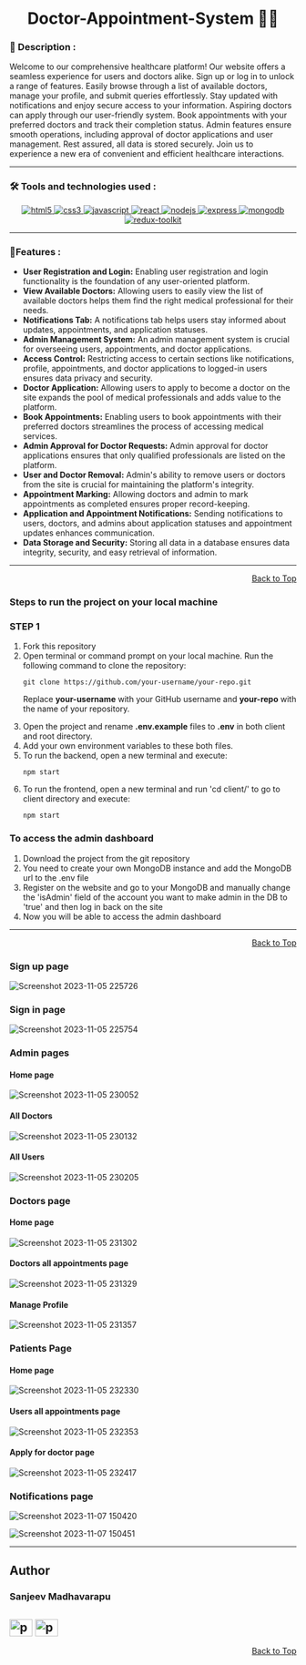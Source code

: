 <div id="top">
<h1 align="center">Doctor-Appointment-System 🧑‍⚕️</h1>

<h3>📝 Description :</h3> 
Welcome to our comprehensive healthcare platform! Our website offers a seamless experience for users and doctors alike. Sign up or log in to unlock a range of features. Easily browse through a list of available doctors, manage your profile, and submit queries effortlessly. Stay updated with notifications and enjoy secure access to your information. Aspiring doctors can apply through our user-friendly system. Book appointments with your preferred doctors and track their completion status. Admin features ensure smooth operations, including approval of doctor applications and user management. Rest assured, all data is stored securely. Join us to experience a new era of convenient and efficient healthcare interactions.

<br/>

---

### 🛠️ Tools and technologies used :

<div align=center>

<a href="https://www.w3.org/html/" target="_blank" rel="noreferrer"> <img src="https://img.shields.io/badge/HTML5-E34F26?style=for-the-badge&logo=html5&logoColor=white" alt="html5"/> </a>
<a href="https://www.w3schools.com/css/" target="_blank" rel="noreferrer"> <img src="https://img.shields.io/badge/CSS3-1572B6?style=for-the-badge&logo=css3&logoColor=white" alt="css3" /> </a>
<a href="https://developer.mozilla.org/en-US/docs/Web/JavaScript" target="_blank" rel="noreferrer"> <img src="https://img.shields.io/badge/JavaScript-F7DF1E?style=for-the-badge&logo=javascript&logoColor=black" alt="javascript"/> </a>
<a href="https://reactjs.org/" target="_blank" rel="noreferrer"> <img src="https://img.shields.io/badge/React-20232A?style=for-the-badge&logo=react&logoColor=white&color=148dff" alt="react" /> </a>
<a href="https://nodejs.org" target="_blank" rel="noreferrer"> <img src="https://img.shields.io/badge/Node.js-8A2BE2?style=for-the-badge&logo=Node.js&color=b3ffb0" alt="nodejs" /> </a>
<a href="https://expressjs.com" target="_blank" rel="noreferrer"> <img src="https://img.shields.io/badge/Express.js-404D59?style=for-the-badge&color=008712" alt="express"/> </a>
<a href="https://www.mongodb.com/" target="_blank" rel="noreferrer"> <img src="https://img.shields.io/badge/MongoDB-4EA94B?style=for-the-badge&logo=mongodb&logoColor=white" alt="mongodb" /> </a>
<a href="https://redux-toolkit.js.org/" target="_blank" rel="noreferrer"> <img src="https://img.shields.io/badge/Redux-593D88?style=for-the-badge&logo=redux&logoColor=white" alt="redux-toolkit" /> </a>

</div>


---

### 📃Features :

<ul>
  <li><strong>User Registration and Login:</strong> Enabling user registration and login functionality is the foundation of any user-oriented platform.</li>
  <li><strong>View Available Doctors:</strong> Allowing users to easily view the list of available doctors helps them find the right medical professional for their needs.</li>
  <li><strong>Notifications Tab:</strong> A notifications tab helps users stay informed about updates, appointments, and application statuses.</li>
  <li><strong>Admin Management System:</strong> An admin management system is crucial for overseeing users, appointments, and doctor applications.</li>
  <li><strong>Access Control:</strong> Restricting access to certain sections like notifications, profile, appointments, and doctor applications to logged-in users ensures data privacy and security.</li>
  <li><strong>Doctor Application:</strong> Allowing users to apply to become a doctor on the site expands the pool of medical professionals and adds value to the platform.</li>
  <li><strong>Book Appointments:</strong> Enabling users to book appointments with their preferred doctors streamlines the process of accessing medical services.</li>
  <li><strong>Admin Approval for Doctor Requests:</strong> Admin approval for doctor applications ensures that only qualified professionals are listed on the platform.</li>
  <li><strong>User and Doctor Removal:</strong> Admin's ability to remove users or doctors from the site is crucial for maintaining the platform's integrity.</li>
  <li><strong>Appointment Marking:</strong> Allowing doctors and admin to mark appointments as completed ensures proper record-keeping.</li>
  <li><strong>Application and Appointment Notifications:</strong> Sending notifications to users, doctors, and admins about application statuses and appointment updates enhances communication.</li>
  <li><strong>Data Storage and Security:</strong> Storing all data in a database ensures data integrity, security, and easy retrieval of information.</li>
</ul>

<hr/>

<p align="right"><a href="#top">Back to Top</a></p>

### Steps to run the project on your local machine

### STEP 1
<ol>
<li>Fork this repository</li>
<li>Open terminal or command prompt on your local machine. Run the following command to clone the repository:</li>

```
git clone https://github.com/your-username/your-repo.git
```

Replace **your-username** with your GitHub username and **your-repo** with the name of your repository.

<li>Open the project and rename <strong>.env.example</strong> files to <strong>.env</strong> in both client and root directory.</li>

<li>Add your own environment variables to these both files.</li>

<li>To run the backend, open a new terminal and execute:</li>

```
npm start
```

<li>To run the frontend, open a new terminal and run 'cd client/' to go to client directory and execute: </li>

```
npm start
```

</ol>

### To access the admin dashboard

<ol>
<li>Download the project from the git repository</li>
<li>You need to create your own MongoDB instance and add the MongoDB url to the .env file</li>
<li>Register on the website and go to your MongoDB and manually change the 'isAdmin' field of the account you want to make admin in the DB to 'true' and then log in back on the site</li>
<li>Now you will be able to access the admin dashboard</li>
</ol>

---

<p align="right"><a href="#top">Back to Top</a></p>



### Sign up page

![Screenshot 2023-11-05 225726](https://github.com/sanjeev93936/Amazon_Clone/assets/108318474/9d386ab3-aa28-46bc-bb51-85d27c86a195)

### Sign in page

![Screenshot 2023-11-05 225754](https://github.com/sanjeev93936/Amazon_Clone/assets/108318474/9517c587-f273-4443-a551-8ce0f7b920af)

### Admin pages

#### Home page
![Screenshot 2023-11-05 230052](https://github.com/sanjeev93936/Doctor-Appointment/assets/108318474/15f7ce3b-ce4a-471b-b6e2-96ff55ca669e)

#### All Doctors
![Screenshot 2023-11-05 230132](https://github.com/sanjeev93936/Amazon_Clone/assets/108318474/6865ec39-c59d-4210-8893-3ac2385deab5)

#### All Users
![Screenshot 2023-11-05 230205](https://github.com/sanjeev93936/Amazon_Clone/assets/108318474/e946851b-c27c-45fd-846f-fdc684506470)

### Doctors page

#### Home page
![Screenshot 2023-11-05 231302](https://github.com/sanjeev93936/Amazon_Clone/assets/108318474/5b527dc6-1cca-4568-994c-973c58453a3e)

#### Doctors all appointments page
![Screenshot 2023-11-05 231329](https://github.com/sanjeev93936/Doctor-Appointment/assets/108318474/7903ad89-f3bc-4b95-81b1-08e74a14aac1)

#### Manage Profile
![Screenshot 2023-11-05 231357](https://github.com/sanjeev93936/Doctor-Appointment/assets/108318474/c89d0be8-932a-475f-a3d4-af8c65ef1bd1)


### Patients Page

#### Home page
![Screenshot 2023-11-05 232330](https://github.com/sanjeev93936/Doctor-Appointment/assets/108318474/111b203a-4d25-46df-a6aa-c1660468f703)

####  Users all appointments page
![Screenshot 2023-11-05 232353](https://github.com/sanjeev93936/Doctor-Appointment/assets/108318474/ec8df0f9-6fb9-4d30-91ac-aa5f931f4ffc)

#### Apply for doctor page
![Screenshot 2023-11-05 232417](https://github.com/sanjeev93936/Doctor-Appointment/assets/108318474/8794984f-5771-4aa8-a379-833b5febebe9)

### Notifications page
![Screenshot 2023-11-07 150420](https://github.com/sanjeev93936/Doctor-Appointment/assets/108318474/d20a9a01-7364-4992-aec1-c3f2f8eb7715)

![Screenshot 2023-11-07 150451](https://github.com/sanjeev93936/Doctor-Appointment/assets/108318474/d7ff06d7-4076-4672-92a6-bb75b8c0ccb4)

---

## Author

### Sanjeev Madhavarapu

<a href="https://linkedin.com/in/sanjeev-madhavarapu-92a389237/" target="blank"><img align="center" src="https://cdn.jsdelivr.net/npm/simple-icons@3.0.1/icons/linkedin.svg" alt="payalpatra105" height="30" width="40" /></a>
<a href="https://instagram.com/
sanjeev_madhavarapu" target="blank"><img align="center" src="https://cdn.jsdelivr.net/npm/simple-icons@3.0.1/icons/instagram.svg" alt="p_iconic_" height="30" width="40" /></a>
---


<p align="right"><a href="#top">Back to Top</a></p>

</div>
